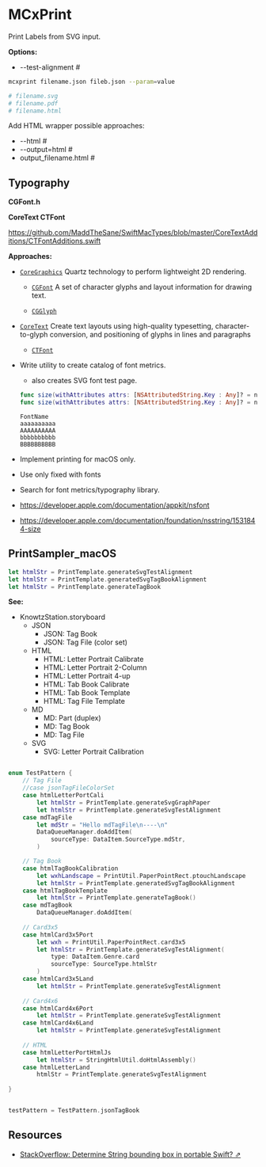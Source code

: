# MCxPrint

Print Labels from SVG input.


**Options:**

* --test-alignment  #

```bash
mcxprint filename.json fileb.json --param=value

# filename.svg
# filename.pdf
# filename.html
```

Add HTML wrapper possible approaches:

* --html               #
* --output=html        #
* output_filename.html #

## Typography

**CGFont.h**

**CoreText CTFont** []()

<https://github.com/MaddTheSane/SwiftMacTypes/blob/master/CoreTextAdditions/CTFontAdditions.swift>

**Approaches:**

* <code>[CoreGraphics](https://developer.apple.com/documentation/coregraphics)</code> Quartz technology to perform lightweight 2D rendering.

    * <code>[CGFont](https://developer.apple.com/documentation/coregraphics/cgfont)</code> A set of character glyphs and layout information for drawing text. 

    * <code>[CGGlyph](https://developer.apple.com/documentation/coregraphics/cgglyph)</code>

* <code>[CoreText](https://developer.apple.com/documentation/coretext)</code> Create text layouts using high-quality typesetting, character-to-glyph conversion, and positioning of glyphs in lines and paragraphs
    * <code>[CTFont](https://developer.apple.com/documentation/coretext/ctfont-q6r)</code>
* Write utility to create catalog of font metrics.
    *  also creates SVG font test page.
        
    ```swift
    func size(withAttributes attrs: [NSAttributedString.Key : Any]? = nil) -> CGSize
    func size(withAttributes attrs: [NSAttributedString.Key : Any]? = nil) -> NSSize
    ```

    ```
    FontName
    aaaaaaaaaa
    AAAAAAAAAA
    bbbbbbbbbb
    BBBBBBBBBB
    ```
* Implement printing for macOS only.
* Use only fixed with fonts
* Search for font metrics/typography library.


* <https://developer.apple.com/documentation/appkit/nsfont>
* <https://developer.apple.com/documentation/foundation/nsstring/1531844-size>

## PrintSampler_macOS

```swift
let htmlStr = PrintTemplate.generateSvgTestAlignment
let htmlStr = PrintTemplate.generatedSvgTagBookAlignment
let htmlStr = PrintTemplate.generateTagBook
```

**See:**

* KnowtzStation.storyboard
    * JSON
        * JSON: Tag Book
        * JSON: Tag File (color set)
    * HTML
        * HTML: Letter Portrait Calibrate
        * HTML: Letter Portrait 2-Column
        * HTML: Letter Portrait 4-up
        * HTML: Tab Book Calibrate
        * HTML: Tab Book Template
        * HTML: Tag File Template
    * MD
        * MD: Part (duplex)
        * MD: Tag Book
        * MD: Tag File
    * SVG
        * SVG: Letter Portrait Calibration    
        
```swift

enum TestPattern {
    // Tag File
    //case jsonTagFileColorSet
    case htmlLetterPortCali
        let htmlStr = PrintTemplate.generateSvgGraphPaper
        let htmlStr = PrintTemplate.generateSvgTestAlignment
    case mdTagFile
        let mdStr = "Hello mdTagFile\n----\n"
        DataQueueManager.doAddItem(
            sourceType: DataItem.SourceType.mdStr,
        )

    // Tag Book
    case htmlTagBookCalibration
        let wxhLandscape = PrintUtil.PaperPointRect.ptouchLandscape
        let htmlStr = PrintTemplate.generatedSvgTagBookAlignment
    case htmlTagBookTemplate
        let htmlStr = PrintTemplate.generateTagBook()
    case mdTagBook
        DataQueueManager.doAddItem(
    
    // Card3x5
    case htmlCard3x5Port
        let wxh = PrintUtil.PaperPointRect.card3x5
        let htmlStr = PrintTemplate.generateSvgTestAlignment(
            type: DataItem.Genre.card
            sourceType: SourceType.htmlStr
        )
    case htmlCard3x5Land
        let htmlStr = PrintTemplate.generateSvgTestAlignment
    
    // Card4x6
    case htmlCard4x6Port
        let htmlStr = PrintTemplate.generateSvgTestAlignment
    case htmlCard4x6Land
        let htmlStr = PrintTemplate.generateSvgTestAlignment
    
    // HTML
    case htmlLetterPortHtmlJs
        let htmlStr = StringHtmlUtil.doHtmlAssembly()
    case htmlLetterLand
        htmlStr = PrintTemplate.generateSvgTestAlignment
    
}


testPattern = TestPattern.jsonTagBook
```

## Resources 

* [StackOverflow: Determine String bounding box in portable Swift? ⇗](https://stackoverflow.com/questions/56548870/determine-string-bounding-box-in-portable-swift)